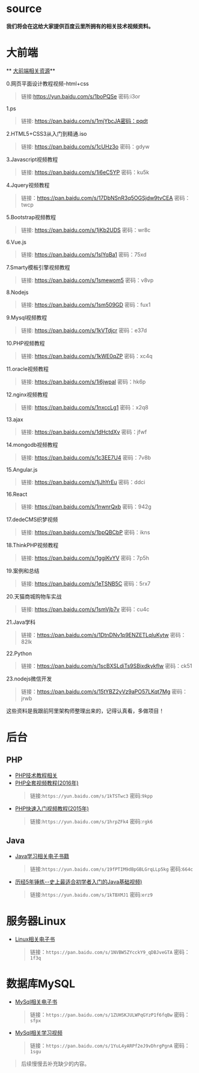 # source
**我们将会在这给大家提供百度云里所拥有的相关技术视频资料。**

# 大前端
** [大前端相关资源](大前端/前段.md)**
 
0.网页平面设计教程视频-html+css  
>链接:https://yun.baidu.com/s/1boPQSe 密码:i3or
    
1.ps 
>链接: https://pan.baidu.com/s/1mjYbcJA密码：pqdt 
   
2.HTML5+CSS3从入门到精通.iso 
>链接:
https://pan.baidu.com/s/1cUHz3o
密码：gdyw
    
3.Javascript视频教程 
>链接: https://pan.baidu.com/s/1i6eC5YP
密码：ku5k  
  
4.Jquery视频教程 
>链接：https://pan.baidu.com/s/17DbNSnR3q5OGSjdw9tvCEA 
密码：twcp
    
5.Bootstrap视频教程 
>链接: https://pan.baidu.com/s/1jKb2UDS
密码：wr8c
    
6.Vue.js 
>链接: 
https://pan.baidu.com/s/1slYqBa1
密码：75xd
    
7.Smarty模板引擎视频教程 
>链接: https://pan.baidu.com/s/1smewom5
密码：v8vp  
  
8.Nodejs 
>链接: https://pan.baidu.com/s/1sm509GD
密码：fux1
    
9.Mysql视频教程 
>链接: https://pan.baidu.com/s/1kVTdjcr
密码：e37d
    
10.PHP视频教程 
>链接: https://pan.baidu.com/s/1kWE0qZP
密码：xc4q
    
11.oracle视频教程 
>链接: https://pan.baidu.com/s/1i6jwpal
密码：hk6p 
   
12.nginx视频教程 
>链接: https://pan.baidu.com/s/1nxccLg1
密码：x2q8
    
13.ajax 
>链接:
 https://pan.baidu.com/s/1dHctdXv
密码：jfwf
    
14.mongodb视频教程 
>链接: https://pan.baidu.com/s/1c3EE7U4
密码：7v8b
    
15.Angular.js
>链接: https://pan.baidu.com/s/1jJhYrEu
密码：ddci
    
16.React
>链接: 
https://pan.baidu.com/s/1nwnrQxb
密码：942g
    
17.dedeCMS织梦视频 
>链接: https://pan.baidu.com/s/1bpQBCbP
密码：ikns
    
18.ThinkPHP视频教程 
>链接: https://pan.baidu.com/s/1ggiKvYV
密码：7p5h
    
19.案例和总结 
>链接: https://pan.baidu.com/s/1eTSNB5C
密码：5rx7
    
20.天猫商城购物车实战 
>链接: https://pan.baidu.com/s/1smVjb7v
密码：cu4c
    
21.Java学科
>链接：https://pan.baidu.com/s/1DtnDNv1p9ENZETLqIuKytw
 密码：82lk
     
22.Python
>链接：https://pan.baidu.com/s/1scBXSLdiTs9SBixdkykflw 
密码：ck51
   
23.nodejs微信开发
>链接：https://pan.baidu.com/s/15tYBZ2yVz9aPO57LKqt7Mg 
密码：jrwb  

这些资料是我跟前阿里架构师整理出来的，记得认真看，多做项目！


# 后台
## PHP
- [PHP技术教程相关](php/README.md)
- [PHP全套视频教程(2016年)](https://yun.baidu.com/s/1kTSTwc3)
	> 链接:`https://yun.baidu.com/s/1kTSTwc3` 密码:`9kpp`
- [PHP快速入门视频教程(2015年)](https://yun.baidu.com/s/1hrpZFk4)
	> 链接:`https://yun.baidu.com/s/1hrpZFk4` 密码:`rgk6`

## Java
- [Java学习相关电子书籍](https://yun.baidu.com/s/19fPTIM9dBpGBLGrqLLp5kg)
	> 链接:`https://yun.baidu.com/s/19fPTIM9dBpGBLGrqLLp5kg` 密码:`664c`
- [历经5年锤练--史上最适合初学者入门的Java基础视频)](https://yun.baidu.com/s/1kTBXMJ1)
	> 链接:`https://yun.baidu.com/s/1kTBXMJ1` 密码:`erz9`

# 服务器Linux
- [Linux相关电子书](https://pan.baidu.com/s/1NVBW5ZYcckY9_qDBJveGTA)
	> 链接：`https://pan.baidu.com/s/1NVBW5ZYcckY9_qDBJveGTA` 密码：`1f3q`

# 数据库MySQL
- [MySql相关电子书](https://pan.baidu.com/s/1ZUHSKJULWPqGYzP1f6fqBw)
	> 链接：`https://pan.baidu.com/s/1ZUHSKJULWPqGYzP1f6fqBw` 密码：`sfpx`
- [MySql相关学习视频]()
	> 链接：`https://pan.baidu.com/s/1YuL4yARPf2eJ9vDhrgPgnA` 密码：`1sgu`


> 后续慢慢去补充缺少的内容。
